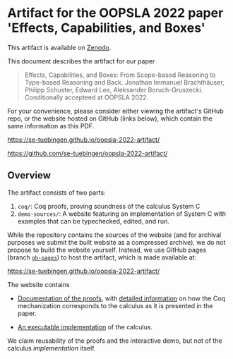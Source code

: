 # Artifact for the OOPSLA 2022 paper 'Effects, Capabilities, and Boxes'

This artifact is available on [Zenodo](https://zenodo.org/badge/latestdoi/412428588).

This document describes the artifact for our paper

> Effects, Capabilities, and Boxes: From Scope-based Reasoning to Type-based Reasoning and Back.
> Jonathan Immanuel Brachthäuser, Philipp Schuster, Edward Lee, Aleksander Boruch-Gruszecki.
> Conditionally accepteed at OOPSLA 2022.

For your convenience, please consider either viewing the artifact's GitHub repo, or the website hosted on GitHub (links below), which contain the same information as this PDF.

  <https://se-tuebingen.github.io/oopsla-2022-artifact/>

  <https://github.com/se-tuebingen/oopsla-2022-artifact/>

## Overview

The artifact consists of two parts:

1. `coq/`: Coq proofs, proving soundness of the calculus System C
2. `demo-sources/`: A website featuring an implementation of System C with examples that can be typechecked, edited, and run.

While the repository contains the sources of the website (and for archival purposes we submit the built website as a compressed archive), we do not propose to
build the website yourself. Instead, we use GitHub pages (branch [`gh-pages`](https://github.com/se-tuebingen/oopsla-2022-artifact/tree/gh-pages)) to host the artifact, which is made available at:

  <https://se-tuebingen.github.io/oopsla-2022-artifact/>

The website contains

- [Documentation of the proofs](https://se-tuebingen.github.io/oopsla-2022-artifact/proofs/), with [detailed information](https://se-tuebingen.github.io/oopsla-2022-artifact/proofs/Top.SystemC.Definitions.html) on how the Coq mechanization corresponds to the calculus as it is presented in the paper.

- [An executable implementation](https://se-tuebingen.github.io/oopsla-2022-artifact/tutorial/) of the calculus. 

We claim reusability of the proofs and the interactive demo, but not of the calculus _implementation_ itself.
